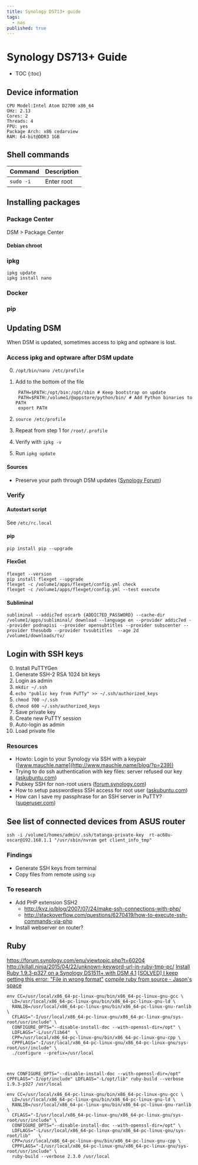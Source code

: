 ```yaml
---
title: Synology DS713+ guide
tags:
  - nas
published: true
---
```


# Synology DS713+ Guide

* TOC
{:toc}

## Device information

    CPU Model:Intel Atom D2700 x86_64 
    GHz: 2.13 
    Cores: 2 
    Threads: 4 
    FPU: yes 
    Package Arch: x86 cedarview 
    RAM: 64-bit@DDR3 1GB
    
## Shell commands

Command | Description
--------|------------
`sudo -i` | Enter root


## Installing packages

### Package Center

DSM > Package Center

#### Debian chroot

### ipkg

	ipkg update
    ipkg install nano
    
### Docker

### pip



## Updating DSM

When DSM is updated, sometimes access to ipkg and optware is lost.

### Access ipkg and optware after DSM update

0. `/opt/bin/nano /etc/profile`
0. Add to the bottom of the file

		PATH=$PATH:/opt/bin:/opt/sbin # Keep bootstrap on update
		PATH=$PATH:/volume1/@appstore/python/bin/ # Add Python binaries to PATH
		export PATH

0. `source /etc/profile`
0. Repeat from step 1 for `/root/.profile`
0. Verify with `ipkg -v`
0. Run `ipkg update` 

#### Sources
* Preserve your path through DSM updates ([Synology Forum](http://forum.synology.com/enu/viewtopic.php?f=40&t=95756))

### Verify

#### Autostart script

See `/etc/rc.local`

#### pip

    pip install pip --upgrade
    
#### FlexGet

    flexget --version
    pip install flexget --upgrade
    flexget -c /volume1/apps/flexget/config.yml check
    flexget -c /volume1/apps/flexget/config.yml --test execute

#### Subliminal

    subliminal --addic7ed oscarb {ADDIC7ED_PASSWORD} --cache-dir /volume1/apps/subliminal/ download --language en --provider addic7ed --provider podnapisi --provider opensubtitles --provider subscenter --provider thesubdb --provider tvsubtitles  --age 2d /volume1/downloads/tv/
    
    
## Login with SSH keys

0. Install PuTTYGen
0. Generate SSH-2 RSA 1024 bit keys
0. Login as admin
0. `mkdir ~/.ssh`
0. `echo "public key from PuTTy" >> ~/.ssh/authorized_keys`
0. `chmod 700 ~/.ssh`
0. `chmod 600 ~/.ssh/authorized_keys`
0. Save private key
0. Create new PuTTY session 
0. Auto-login as admin
0. Load private file

### Resources

* Howto: Login to your Synology via SSH with a keypair ([www.mauchle.name](http://www.mauchle.name/blog/?p=239))
* Trying to do ssh authentication with key files: server refused our key ([askubuntu.com](http://askubuntu.com/questions/306798/trying-to-do-ssh-authentication-with-key-files-server-refused-our-key))
* Pubkey SSH for non-root users ([forum.synology.com](https://forum.synology.com/enu/viewtopic.php?t=49585))
* How to setup passwordless SSH access for root user ([askubuntu.com](http://askubuntu.com/questions/115151/how-to-setup-passwordless-ssh-access-for-root-user))
* How can I save my passphrase for an SSH server in PuTTY? ([superuser.com](http://superuser.com/questions/211174/how-can-i-save-my-passphrase-for-an-ssh-server-in-putty))


## See list of connected devices from ASUS router

```
ssh -i /volume1/homes/admin/.ssh/tatanga-private-key  rt-ac68u-oscar@192.168.1.1 "/usr/sbin/nvram get client_info_tmp"
``` 


### Findings

* Generate SSH keys from terminal
* Copy files from remote using `scp`

### To research

* Add PHP extension SSH2
	* http://kvz.io/blog/2007/07/24/make-ssh-connections-with-php/
    * http://stackoverflow.com/questions/6270419/how-to-execute-ssh-commands-via-php
* Install webserver on router?

## Ruby

https://forum.synology.com/enu/viewtopic.php?t=60204
http://killall.ninja/2015/04/22/unknown-keyword-url-in-ruby-tmp-pc/
[Install Ruby 1.9.3-p327 on a Synology DS1511+ with DSM 4.1](https://gist.github.com/raws/4133891)
[[SOLVED] I keep getting this error: "File in wrong format"](http://www.linuxquestions.org/questions/slackware-14/i-keep-getting-this-error-file-in-wrong-format-4175439373/)
[compile ruby from source - Jason's space](http://qjpcpu.github.io/blog/2014/03/07/compile-ruby-from-source/)

```
env CC=/usr/local/x86_64-pc-linux-gnu/bin/x86_64-pc-linux-gnu-gcc \
  LD=/usr/local/x86_64-pc-linux-gnu/bin/x86_64-pc-linux-gnu-ld \
  RANLIB=/usr/local/x86_64-pc-linux-gnu/bin/x86_64-pc-linux-gnu-ranlib \
  CFLAGS="-I/usr/local/x86_64-pc-linux-gnu/x86_64-pc-linux-gnu/sys-root/usr/include" \
  CONFIGURE_OPTS="--disable-install-doc --with-openssl-dir=/opt" \
  LDFLAGS="-L/usr/lib64"  \
  CPP=/usr/local/x86_64-pc-linux-gnu/bin/x86_64-pc-linux-gnu-cpp \
  CPPFLAGS="-I/usr/local/x86_64-pc-linux-gnu/x86_64-pc-linux-gnu/sys-root/usr/include" \
  ./configure --prefix=/usr/local 



env CONFIGURE_OPTS="--disable-install-doc --with-openssl-dir=/opt" CPPFLAGS="-I/opt/include" LDFLAGS="-L/opt/lib" ruby-build --verbose 1.9.3-p327 /usr/local

env CC=/usr/local/x86_64-pc-linux-gnu/bin/x86_64-pc-linux-gnu-gcc \
  LD=/usr/local/x86_64-pc-linux-gnu/bin/x86_64-pc-linux-gnu-ld \
  RANLIB=/usr/local/x86_64-pc-linux-gnu/bin/x86_64-pc-linux-gnu-ranlib \
  CFLAGS="-I/usr/local/x86_64-pc-linux-gnu/x86_64-pc-linux-gnu/sys-root/usr/include" \
  CONFIGURE_OPTS="--disable-install-doc --with-openssl-dir=/opt" \
  LDFLAGS="-L/usr/local/x86_64-pc-linux-gnu/x86_64-pc-linux-gnu/sys-root/lib"   \
  CPP=/usr/local/x86_64-pc-linux-gnu/bin/x86_64-pc-linux-gnu-cpp \
  CPPFLAGS="-I/usr/local/x86_64-pc-linux-gnu/x86_64-pc-linux-gnu/sys-root/usr/include" \
  ruby-build --verbose 2.3.0 /usr/local
  ```